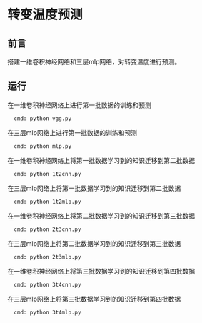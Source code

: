 # 转变温度预测

## 前言
搭建一维卷积神经网络和三层mlp网络，对转变温度进行预测。

## 运行
在一维卷积神经网络上进行第一批数据的训练和预测

      cmd: python vgg.py

在三层mlp网络上进行第一批数据的训练和预测

      cmd: python mlp.py

在一维卷积神经网络上将第一批数据学习到的知识迁移到第二批数据

      cmd: python 1t2cnn.py

在三层mlp网络上将第一批数据学习到的知识迁移到第二批数据

      cmd: python 1t2mlp.py

在一维卷积神经网络上将第二批数据学习到的知识迁移到第三批数据

      cmd: python 2t3cnn.py

在三层mlp网络上将第二批数据学习到的知识迁移到第三批数据

      cmd: python 2t3mlp.py

在一维卷积神经网络上将第三批数据学习到的知识迁移到第四批数据

      cmd: python 3t4cnn.py

在三层mlp网络上将第三批数据学习到的知识迁移到第四批数据

      cmd: python 3t4mlp.py



